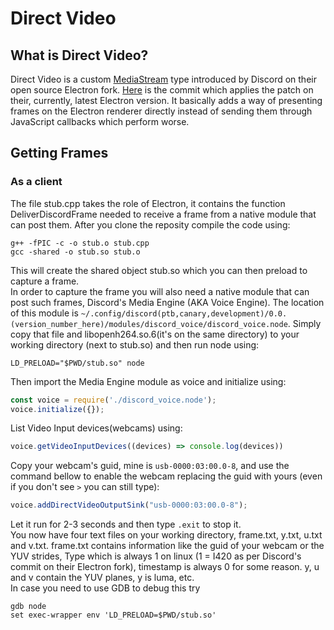 # Direct Video
## What is Direct Video?
Direct Video is a custom [MediaStream](https://developer.mozilla.org/en-US/docs/Web/API/MediaStream) type introduced by Discord on their open source Electron fork. [Here](https://github.com/discord/electron/commit/e1098e5c9c7bf6282ea29013bb95b02e0d4a7c01) is the commit which applies the patch on their, currently, latest Electron version. It basically adds a way of presenting frames on the Electron renderer directly instead of sending them through JavaScript callbacks which perform worse.
## Getting Frames
### As a client
The file stub.cpp takes the role of Electron, it contains the function DeliverDiscordFrame needed to receive a frame from a native module that can post them. After you clone the reposity compile the code using:
```console
g++ -fPIC -c -o stub.o stub.cpp
gcc -shared -o stub.so stub.o
```
This will create the shared object stub.so which you can then preload to capture a frame.<br>
In order to capture the frame you will also need a native module that can post such frames, Discord's Media Engine (AKA Voice Engine). The location of this module is `~/.config/discord(ptb,canary,development)/0.0.(version_number_here)/modules/discord_voice/discord_voice.node`. Simply copy that file and libopenh264.so.6(it's on the same directory) to your working directory (next to stub.so) and then run node using:
```console
LD_PRELOAD="$PWD/stub.so" node
```
Then import the Media Engine module as voice and initialize using:
```JavaScript
const voice = require('./discord_voice.node');
voice.initialize({});
```
List Video Input devices(webcams) using:
```Javascript
voice.getVideoInputDevices((devices) => console.log(devices))
```
Copy your webcam's guid, mine is `usb-0000:03:00.0-8`, and use the command bellow to enable the webcam replacing the guid with yours (even if you don't see `>` you can still type):
```Javascript
voice.addDirectVideoOutputSink("usb-0000:03:00.0-8");
```
Let it run for 2-3 seconds and then type `.exit` to stop it.<br>
You now have four text files on your working directory, frame.txt, y.txt, u.txt and v.txt. frame.txt contains information like the guid of your webcam or the YUV strides, Type which is always 1 on linux (1 = I420 as per Discord's commit on their Electron fork), timestamp is always 0 for some reason. y, u and v contain the YUV planes, y is luma, etc.<br>
In case you need to use GDB to debug this try
```console
gdb node
set exec-wrapper env 'LD_PRELOAD=$PWD/stub.so'
